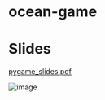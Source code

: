 # ocean-game

# Slides
[pygame_slides.pdf](pygame_slides.pdf)

![image](https://user-images.githubusercontent.com/35516367/169742753-a7c5e2e4-b486-4090-b603-01b5dad77c24.png)
